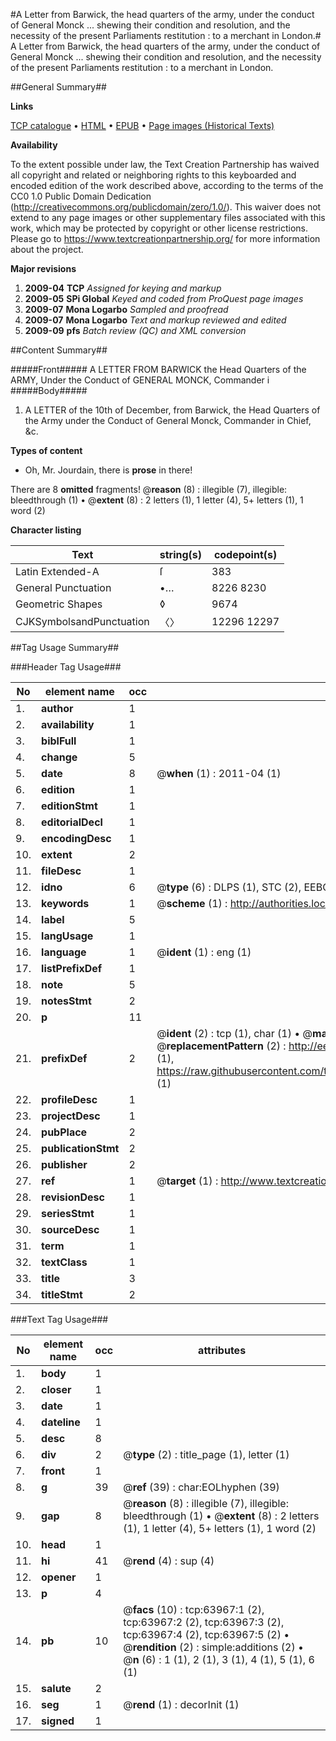 #A Letter from Barwick, the head quarters of the army, under the conduct of General Monck ... shewing their condition and resolution, and the necessity of the present Parliaments restitution : to a merchant in London.#
A Letter from Barwick, the head quarters of the army, under the conduct of General Monck ... shewing their condition and resolution, and the necessity of the present Parliaments restitution : to a merchant in London.

##General Summary##

**Links**

[TCP catalogue](http://www.ota.ox.ac.uk/tcp/)  • 
[HTML](http://tei.it.ox.ac.uk/tcp/Texts-HTML/free/A51/A51744.html)  • 
[EPUB](http://tei.it.ox.ac.uk/tcp/Texts-EPUB/free/A51/A51744.epub) • 
[Page images (Historical Texts)](https://historicaltexts.jisc.ac.uk/eebo-12591961e)

**Availability**

To the extent possible under law, the Text Creation Partnership has waived all copyright and related or neighboring rights to this keyboarded and encoded edition of the work described above, according to the terms of the CC0 1.0 Public Domain Dedication (http://creativecommons.org/publicdomain/zero/1.0/). This waiver does not extend to any page images or other supplementary files associated with this work, which may be protected by copyright or other license restrictions. Please go to https://www.textcreationpartnership.org/ for more information about the project.

**Major revisions**

1. __2009-04__ __TCP__ *Assigned for keying and markup*
1. __2009-05__ __SPi Global__ *Keyed and coded from ProQuest page images*
1. __2009-07__ __Mona Logarbo__ *Sampled and proofread*
1. __2009-07__ __Mona Logarbo__ *Text and markup reviewed and edited*
1. __2009-09__ __pfs__ *Batch review (QC) and XML conversion*

##Content Summary##

#####Front#####
A LETTER FROM BARWICK the Head Quarters of the ARMY, Under the Conduct of GENERAL MONCK, Commander i
#####Body#####

1. A LETTER of the 10th of December, from Barwick, the Head Quarters of the Army under the Conduct of General Monck, Commander in Chief, &c.

**Types of content**

  * Oh, Mr. Jourdain, there is **prose** in there!

There are 8 **omitted** fragments! 
 @__reason__ (8) : illegible (7), illegible: bleedthrough (1)  •  @__extent__ (8) : 2 letters (1), 1 letter (4), 5+ letters (1), 1 word (2)

**Character listing**


|Text|string(s)|codepoint(s)|
|---|---|---|
|Latin Extended-A|ſ|383|
|General Punctuation|•…|8226 8230|
|Geometric Shapes|◊|9674|
|CJKSymbolsandPunctuation|〈〉|12296 12297|

##Tag Usage Summary##

###Header Tag Usage###

|No|element name|occ|attributes|
|---|---|---|---|
|1.|__author__|1||
|2.|__availability__|1||
|3.|__biblFull__|1||
|4.|__change__|5||
|5.|__date__|8| @__when__ (1) : 2011-04 (1)|
|6.|__edition__|1||
|7.|__editionStmt__|1||
|8.|__editorialDecl__|1||
|9.|__encodingDesc__|1||
|10.|__extent__|2||
|11.|__fileDesc__|1||
|12.|__idno__|6| @__type__ (6) : DLPS (1), STC (2), EEBO-CITATION (1), OCLC (1), VID (1)|
|13.|__keywords__|1| @__scheme__ (1) : http://authorities.loc.gov/ (1)|
|14.|__label__|5||
|15.|__langUsage__|1||
|16.|__language__|1| @__ident__ (1) : eng (1)|
|17.|__listPrefixDef__|1||
|18.|__note__|5||
|19.|__notesStmt__|2||
|20.|__p__|11||
|21.|__prefixDef__|2| @__ident__ (2) : tcp (1), char (1)  •  @__matchPattern__ (2) : ([0-9\-]+):([0-9IVX]+) (1), (.+) (1)  •  @__replacementPattern__ (2) : http://eebo.chadwyck.com/downloadtiff?vid=$1&page=$2 (1), https://raw.githubusercontent.com/textcreationpartnership/Texts/master/tcpchars.xml#$1 (1)|
|22.|__profileDesc__|1||
|23.|__projectDesc__|1||
|24.|__pubPlace__|2||
|25.|__publicationStmt__|2||
|26.|__publisher__|2||
|27.|__ref__|1| @__target__ (1) : http://www.textcreationpartnership.org/docs/. (1)|
|28.|__revisionDesc__|1||
|29.|__seriesStmt__|1||
|30.|__sourceDesc__|1||
|31.|__term__|1||
|32.|__textClass__|1||
|33.|__title__|3||
|34.|__titleStmt__|2||


###Text Tag Usage###

|No|element name|occ|attributes|
|---|---|---|---|
|1.|__body__|1||
|2.|__closer__|1||
|3.|__date__|1||
|4.|__dateline__|1||
|5.|__desc__|8||
|6.|__div__|2| @__type__ (2) : title_page (1), letter (1)|
|7.|__front__|1||
|8.|__g__|39| @__ref__ (39) : char:EOLhyphen (39)|
|9.|__gap__|8| @__reason__ (8) : illegible (7), illegible: bleedthrough (1)  •  @__extent__ (8) : 2 letters (1), 1 letter (4), 5+ letters (1), 1 word (2)|
|10.|__head__|1||
|11.|__hi__|41| @__rend__ (4) : sup (4)|
|12.|__opener__|1||
|13.|__p__|4||
|14.|__pb__|10| @__facs__ (10) : tcp:63967:1 (2), tcp:63967:2 (2), tcp:63967:3 (2), tcp:63967:4 (2), tcp:63967:5 (2)  •  @__rendition__ (2) : simple:additions (2)  •  @__n__ (6) : 1 (1), 2 (1), 3 (1), 4 (1), 5 (1), 6 (1)|
|15.|__salute__|2||
|16.|__seg__|1| @__rend__ (1) : decorInit (1)|
|17.|__signed__|1||
